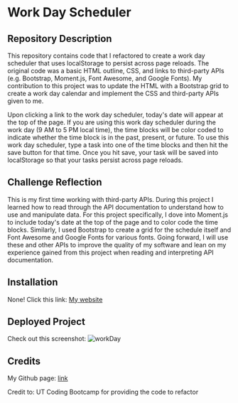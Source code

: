 # Work Day Scheduler


## Repository Description

This repository contains code that I refactored to create a work day scheduler that uses localStorage to persist across page reloads. The original code was a basic HTML outline, CSS, and links to third-party APIs (e.g. Bootstrap, Moment.js, Font Awesome, and Google Fonts). My contribution to this project was to update the HTML with a Bootstrap grid to create a work day calendar and implement the CSS and third-party APIs given to me. 

Upon clicking a link to the work day scheduler, today's date will appear at the top of the page. If you are using this work day scheduler during the work day (9 AM to 5 PM local time), the time blocks will be color coded to indicate whether the time block is in the past, present, or future. To use this work day scheduler, type a task into one of the time blocks and then hit the save button for that time. Once you hit save, your task will be saved into localStorage so that your tasks persist across page reloads.

## Challenge Reflection

This is my first time working with third-party APIs. During this project I learned how to read through the API documentation to understand how to use and manipulate data. For this project specifically, I dove into Moment.js to include today's date at the top of the page and to color code the time blocks. Similarly, I used Bootstrap to create a grid for the schedule itself and Font Awesome and Google Fonts for various fonts. Going forward, I will use these and other APIs to improve the quality of my software and lean on my experience gained from this project when reading and interpreting API documentation.

## Installation

None! Click this link: [My website](https://ggamb.github.io/work-day-challenge-5/)

## Deployed Project

Check out this screenshot: ![workDay](https://user-images.githubusercontent.com/86434738/132955510-2e62b287-007d-474d-9b77-ccafad486736.png)

## Credits

My Github page: [link](https://github.com/ggamb)

Credit to: UT Coding Bootcamp for providing the code to refactor
